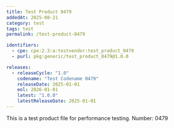 ```yaml
---
title: Test Product 0479
addedAt: 2025-08-21
category: test
tags: test
permalink: /test-product-0479

identifiers:
  - cpe: cpe:2.3:a:testvendor:test_product_0479
  - purl: pkg:generic/test_product_0479@1.0.0

releases:
  - releaseCycle: "1.0"
    codename: "Test Codename 0479"
    releaseDate: 2025-01-01
    eol: 2026-01-01
    latest: "1.0.0"
    latestReleaseDate: 2025-01-01
---
```


This is a test product file for performance testing. Number: 0479
